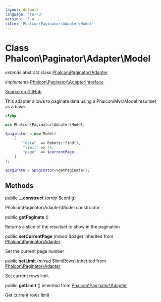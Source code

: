 ```yaml
---
layout: default
language: 'ru-ru'
version: '3.4'
title: 'Phalcon\Paginator\Adapter\Model'
---
```


# Class **Phalcon\Paginator\Adapter\Model**

*extends* abstract class [Phalcon\Paginator\Adapter](/3.4/en/api/Phalcon_Paginator_Adapter)

*implements* [Phalcon\Paginator\AdapterInterface](/3.4/en/api/Phalcon_Paginator_AdapterInterface)

<a href="https://github.com/phalcon/cphalcon/tree/v3.4.0/phalcon/paginator/adapter/model.zep" class="btn btn-default btn-sm">Source on GitHub</a>

This adapter allows to paginate data using a Phalcon\Mvc\Model resultset as a base.

```php
<?php

use Phalcon\Paginator\Adapter\Model;

$paginator = new Model(
    [
        "data"  => Robots::find(),
        "limit" => 25,
        "page"  => $currentPage,
    ]
);

$paginate = $paginator->getPaginate();

```

## Methods

public **__construct** (*array* $config)

Phalcon\Paginator\Adapter\Model constructor

public **getPaginate** ()

Returns a slice of the resultset to show in the pagination

public **setCurrentPage** (*mixed* $page) inherited from [Phalcon\Paginator\Adapter](/3.4/en/api/Phalcon_Paginator_Adapter)

Set the current page number

public **setLimit** (*mixed* $limitRows) inherited from [Phalcon\Paginator\Adapter](/3.4/en/api/Phalcon_Paginator_Adapter)

Set current rows limit

public **getLimit** () inherited from [Phalcon\Paginator\Adapter](/3.4/en/api/Phalcon_Paginator_Adapter)

Get current rows limit